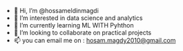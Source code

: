 - 👋 Hi, I’m @hossameldinmagdi
- 👀 I’m interested in data science and analytics
- 🌱 I’m currently learning ML WITH Pyhthon
- 💞️ I’m looking to collaborate on practical projects
- 📫 you can email me on : hosam.magdy2010@gmail.com

<!---
hossameldinmagdi/hossameldinmagdi is a ✨ special ✨ repository because its `README.md` (this file) appears on your GitHub profile.
You can click the Preview link to take a look at your changes.
--->
